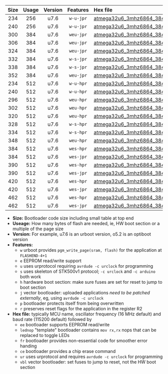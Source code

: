 |Size|Usage|Version|Features|Hex file|
|:-:|:-:|:-:|:-:|:--|
|234|256|u7.6|`w-u-jpr`|[atmega32u6_3mhz6864_38400bps_ur_vbl.hex](https://raw.githubusercontent.com/stefanrueger/urboot/main//atmega32u6_3mhz6864_38400bps_ur_vbl.hex)|
|240|256|u7.6|`w-u-jpr`|[atmega32u6_3mhz6864_38400bps_lednop_ur_vbl.hex](https://raw.githubusercontent.com/stefanrueger/urboot/main//atmega32u6_3mhz6864_38400bps_lednop_ur_vbl.hex)|
|300|384|u7.6|`weu-jpr`|[atmega32u6_3mhz6864_38400bps_ee_ur_vbl.hex](https://raw.githubusercontent.com/stefanrueger/urboot/main//atmega32u6_3mhz6864_38400bps_ee_ur_vbl.hex)|
|306|384|u7.6|`weu-jpr`|[atmega32u6_3mhz6864_38400bps_ee_lednop_ur_vbl.hex](https://raw.githubusercontent.com/stefanrueger/urboot/main//atmega32u6_3mhz6864_38400bps_ee_lednop_ur_vbl.hex)|
|324|384|u7.6|`weu-jpr`|[atmega32u6_3mhz6864_38400bps_ee_lednop_fr_ur_vbl.hex](https://raw.githubusercontent.com/stefanrueger/urboot/main//atmega32u6_3mhz6864_38400bps_ee_lednop_fr_ur_vbl.hex)|
|332|384|u7.6|`w-s-jpr`|[atmega32u6_3mhz6864_38400bps_vbl.hex](https://raw.githubusercontent.com/stefanrueger/urboot/main//atmega32u6_3mhz6864_38400bps_vbl.hex)|
|338|384|u7.6|`w-s-jpr`|[atmega32u6_3mhz6864_38400bps_lednop_vbl.hex](https://raw.githubusercontent.com/stefanrueger/urboot/main//atmega32u6_3mhz6864_38400bps_lednop_vbl.hex)|
|352|384|u7.6|`weu-jpr`|[atmega32u6_3mhz6864_38400bps_ee_lednop_fr_ce_ur_vbl.hex](https://raw.githubusercontent.com/stefanrueger/urboot/main//atmega32u6_3mhz6864_38400bps_ee_lednop_fr_ce_ur_vbl.hex)|
|234|512|u7.6|`w-u-hpr`|[atmega32u6_3mhz6864_38400bps_ur.hex](https://raw.githubusercontent.com/stefanrueger/urboot/main//atmega32u6_3mhz6864_38400bps_ur.hex)|
|240|512|u7.6|`w-u-hpr`|[atmega32u6_3mhz6864_38400bps_lednop_ur.hex](https://raw.githubusercontent.com/stefanrueger/urboot/main//atmega32u6_3mhz6864_38400bps_lednop_ur.hex)|
|296|512|u7.6|`weu-hpr`|[atmega32u6_3mhz6864_38400bps_ee_ur.hex](https://raw.githubusercontent.com/stefanrueger/urboot/main//atmega32u6_3mhz6864_38400bps_ee_ur.hex)|
|302|512|u7.6|`weu-hpr`|[atmega32u6_3mhz6864_38400bps_ee_lednop_ur.hex](https://raw.githubusercontent.com/stefanrueger/urboot/main//atmega32u6_3mhz6864_38400bps_ee_lednop_ur.hex)|
|320|512|u7.6|`weu-hpr`|[atmega32u6_3mhz6864_38400bps_ee_lednop_fr_ur.hex](https://raw.githubusercontent.com/stefanrueger/urboot/main//atmega32u6_3mhz6864_38400bps_ee_lednop_fr_ur.hex)|
|328|512|u7.6|`w-s-hpr`|[atmega32u6_3mhz6864_38400bps.hex](https://raw.githubusercontent.com/stefanrueger/urboot/main//atmega32u6_3mhz6864_38400bps.hex)|
|334|512|u7.6|`w-s-hpr`|[atmega32u6_3mhz6864_38400bps_lednop.hex](https://raw.githubusercontent.com/stefanrueger/urboot/main//atmega32u6_3mhz6864_38400bps_lednop.hex)|
|348|512|u7.6|`weu-hpr`|[atmega32u6_3mhz6864_38400bps_ee_lednop_fr_ce_ur.hex](https://raw.githubusercontent.com/stefanrueger/urboot/main//atmega32u6_3mhz6864_38400bps_ee_lednop_fr_ce_ur.hex)|
|384|512|u7.6|`wes-hpr`|[atmega32u6_3mhz6864_38400bps_ee.hex](https://raw.githubusercontent.com/stefanrueger/urboot/main//atmega32u6_3mhz6864_38400bps_ee.hex)|
|384|512|u7.6|`wes-jpr`|[atmega32u6_3mhz6864_38400bps_ee_vbl.hex](https://raw.githubusercontent.com/stefanrueger/urboot/main//atmega32u6_3mhz6864_38400bps_ee_vbl.hex)|
|390|512|u7.6|`wes-hpr`|[atmega32u6_3mhz6864_38400bps_ee_lednop.hex](https://raw.githubusercontent.com/stefanrueger/urboot/main//atmega32u6_3mhz6864_38400bps_ee_lednop.hex)|
|390|512|u7.6|`wes-jpr`|[atmega32u6_3mhz6864_38400bps_ee_lednop_vbl.hex](https://raw.githubusercontent.com/stefanrueger/urboot/main//atmega32u6_3mhz6864_38400bps_ee_lednop_vbl.hex)|
|420|512|u7.6|`wes-hpr`|[atmega32u6_3mhz6864_38400bps_ee_lednop_fr.hex](https://raw.githubusercontent.com/stefanrueger/urboot/main//atmega32u6_3mhz6864_38400bps_ee_lednop_fr.hex)|
|420|512|u7.6|`wes-jpr`|[atmega32u6_3mhz6864_38400bps_ee_lednop_fr_vbl.hex](https://raw.githubusercontent.com/stefanrueger/urboot/main//atmega32u6_3mhz6864_38400bps_ee_lednop_fr_vbl.hex)|
|462|512|u7.6|`wes-hpr`|[atmega32u6_3mhz6864_38400bps_ee_lednop_fr_ce.hex](https://raw.githubusercontent.com/stefanrueger/urboot/main//atmega32u6_3mhz6864_38400bps_ee_lednop_fr_ce.hex)|
|462|512|u7.6|`wes-jpr`|[atmega32u6_3mhz6864_38400bps_ee_lednop_fr_ce_vbl.hex](https://raw.githubusercontent.com/stefanrueger/urboot/main//atmega32u6_3mhz6864_38400bps_ee_lednop_fr_ce_vbl.hex)|

- **Size:** Bootloader code size including small table at top end
- **Useage:** How many bytes of flash are needed, ie, HW boot section or a multiple of the page size
- **Version:** For example, u7.6 is an urboot version, o5.2 is an optiboot version
- **Features:**
  + `w` urboot provides `pgm_write_page(sram, flash)` for the application at `FLASHEND-4+1`
  + `e` EEPROM read/write support
  + `u` uses urprotocol requiring `avrdude -c urclock` for programming
  + `s` uses skeleton of STK500v1 protocol; `-c urclock` and `-c arduino` both work
  + `h` hardware boot section: make sure fuses are set for reset to jump to boot section
  + `j` vector bootloader: uploaded applications *need to be patched externally*, eg, using `avrdude -c urclock`
  + `p` bootloader protects itself from being overwritten
  + `r` preserves reset flags for the application in the register R2
- **Hex file:** typically MCU name, oscillator frequency (16 MHz default) and baud rate (115200 default) followed by
  + `ee` bootloader supports EEPROM read/write
  + `lednop` "template" bootloader contains `mov rx,rx` nops that can be replaced to toggle LEDs
  + `fr` bootloader provides non-essential code for smoother error handing
  + `ce` bootloader provides a chip erase command
  + `ur` uses urprotocol and requires `avrdude -c urclock` for programming
  + `vbl` vector bootloader: set fuses to jump to reset, not the HW boot section
